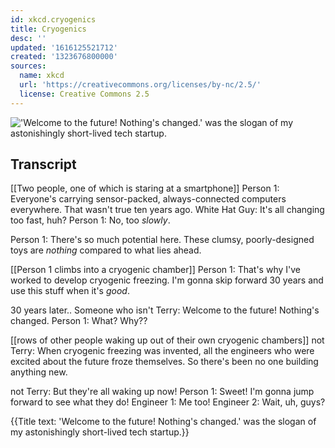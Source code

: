 ```yaml
---
id: xkcd.cryogenics
title: Cryogenics
desc: ''
updated: '1616125521712'
created: '1323676800000'
sources:
  name: xkcd
  url: 'https://creativecommons.org/licenses/by-nc/2.5/'
  license: Creative Commons 2.5
---
```

!['Welcome to the future! Nothing's changed.' was the slogan of my astonishingly short-lived tech startup.](https://imgs.xkcd.com/comics/cryogenics.png)

## Transcript
[[Two people, one of which is staring at a smartphone]]
Person 1: Everyone's carrying sensor-packed, always-connected computers everywhere.  That wasn't true ten years ago.
White Hat Guy: It's all changing too fast, huh?
Person 1: No, too *slowly*.

Person 1: There's so much potential here.  These clumsy, poorly-designed toys are *nothing* compared to what lies ahead.

[[Person 1 climbs into a cryogenic chamber]]
Person 1: That's why I've worked to develop cryogenic freezing.  I'm gonna skip forward 30 years and use this stuff when it's *good*.

30 years later..
Someone who isn't Terry: Welcome to the future! Nothing's changed.
Person 1: What? Why??

[[rows of other people waking up out of their own cryogenic chambers]]
not Terry: When cryogenic freezing was invented, all the engineers who were excited about the future froze themselves. So there's been no one building anything new.

not Terry: But they're all waking up now!
Person 1: Sweet! I'm gonna jump forward to see what they do!
Engineer 1: Me too!
Engineer 2: Wait, uh, guys?


{{Title text: 'Welcome to the future! Nothing's changed.' was the slogan of my astonishingly short-lived tech startup.}}
